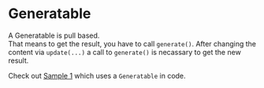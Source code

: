 # Generatable

A Generatable is pull based.  
That means to get the result, you have to call `generate()`.
After changing the content via `update(...)` a call to `generate()` is necassary to get the new result.

Check out [Sample 1](../samples/sample-1.md) which uses a `Generatable` in code.